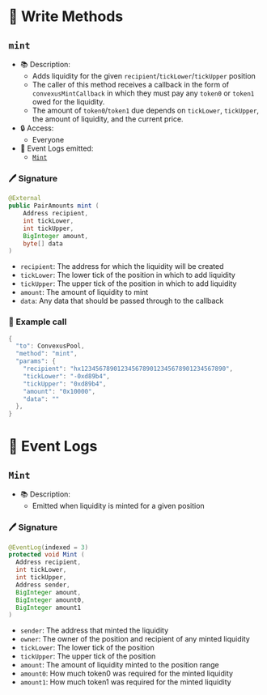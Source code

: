 
# 📜 Write Methods

## `mint`

- 📚 Description: 
  - Adds liquidity for the given `recipient`/`tickLower`/`tickUpper` position
  - The caller of this method receives a callback in the form of `convexusMintCallback` in which they must pay any `token0` or `token1` owed for the liquidity. 
  - The amount of `token0`/`token1` due depends on `tickLower`, `tickUpper`, the amount of liquidity, and the current price.
- 🔒 Access: 
  - Everyone
- 🔎 Event Logs emitted:
  -  [`Mint`](#mint)

### 🖊️ Signature

```java
@External
public PairAmounts mint (
    Address recipient,
    int tickLower,
    int tickUpper,
    BigInteger amount,
    byte[] data
)
```

- `recipient`: The address for which the liquidity will be created
- `tickLower`: The lower tick of the position in which to add liquidity
- `tickUpper`: The upper tick of the position in which to add liquidity
- `amount`: The amount of liquidity to mint
- `data`: Any data that should be passed through to the callback

### 🧪 Example call

```java
{
  "to": ConvexusPool,
  "method": "mint",
  "params": {
    "recipient": "hx1234567890123456789012345678901234567890",
    "tickLower": "-0xd89b4",
    "tickUpper": "0xd89b4",
    "amount": "0x10000",
    "data": ""
  },
}
```

# 🔎 Event Logs

## `Mint`

- 📚 Description: 
  - Emitted when liquidity is minted for a given position

### 🖊️ Signature

```java
@EventLog(indexed = 3)
protected void Mint (
  Address recipient, 
  int tickLower, 
  int tickUpper, 
  Address sender, 
  BigInteger amount,
  BigInteger amount0, 
  BigInteger amount1
)
```

- `sender`: The address that minted the liquidity
- `owner`: The owner of the position and recipient of any minted liquidity
- `tickLower`: The lower tick of the position
- `tickUpper`: The upper tick of the position
- `amount`: The amount of liquidity minted to the position range
- `amount0`: How much token0 was required for the minted liquidity
- `amount1`: How much token1 was required for the minted liquidity
